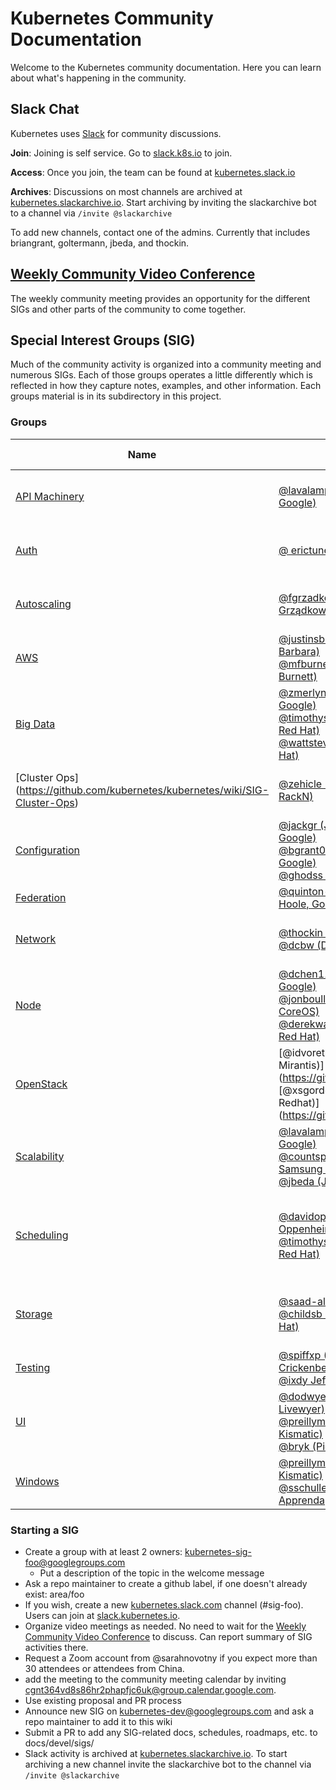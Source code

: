 # Kubernetes Community Documentation

Welcome to the Kubernetes community documentation. Here you can learn about what's happening in the community.

## Slack Chat

Kubernetes uses [Slack](http://slack.com) for community discussions.

**Join**: Joining is self service.  Go to [slack.k8s.io](http://slack.k8s.io) to join.

**Access**: Once you join, the team can be found at [kubernetes.slack.io](http://kubernetes.slack.io)

**Archives**: Discussions on most channels are archived at [kubernetes.slackarchive.io](http://kubernetes.slackarchive.io).  Start archiving by inviting the slackarchive bot to a channel via `/invite @slackarchive`

To add new channels, contact one of the admins. Currently that includes briangrant, goltermann, jbeda, and thockin.

## [Weekly Community Video Conference](community/README.md)

The weekly community meeting provides an opportunity for the different SIGs and other parts of the community to come together.

## Special Interest Groups (SIG)

Much of the community activity is organized into a community meeting and numerous SIGs. Each of those groups operates a little differently which is reflected in how they capture notes, examples, and other information. Each groups material is in its subdirectory in this project.

### Groups

| Name | Leads | Group | Slack Channel | Meetings |
|------|-------|-------|---------------|----------|
| [API Machinery](https://github.com/kubernetes/kubernetes/wiki/SIG-API-Machinery) | [@lavalamp (Daniel Smith, Google)](https://github.com/lavalamp) | [Group](https://groups.google.com/forum/#!forum/kubernetes-sig-api-machinery) | [#sig-api-machinery](https://kubernetes.slack.com/messages/sig-api-machinery/) | Every other Wednesday at 11:00 AM PST |
| [Auth](https://github.com/kubernetes/kubernetes/wiki/SIG-Auth) | [@ erictune (Eric Tune, Google)](https://github.com/erictune) | [Group](https://groups.google.com/forum/#!forum/kubernetes-sig-auth) | [#sig-auth](https://kubernetes.slack.com/messages/sig-auth/) | Biweekly Wednesdays at 1100 to 1200 PT |
| [Autoscaling](https://github.com/kubernetes/kubernetes/wiki/SIG-Autoscaling) | [@fgrzadkowski (Filip Grządkowski, Google)](https://github.com/jsz) | [Group](https://groups.google.com/forum/#!forum/kubernetes-sig-autoscaling) | [#sig-autoscaling](https://kubernetes.slack.com/messages/sig-autoscaling/) | Biweekly (or triweekly) on Thurs at 0830 PT |
| [AWS](https://github.com/kubernetes/kubernetes/wiki/SIG-AWS) | [@justinsb (Justin Santa Barbara)](https://github.com/justinsb)<br>[@mfburnett (Mackenzie Burnett)](https://github.com/mfburnett) | [Group](https://groups.google.com/forum/#!forum/kubernetes-sig-aws) | [#sig-aws](https://kubernetes.slack.com/messages/sig-aws/) | TBD |
| [Big Data](https://github.com/kubernetes/kubernetes/wiki/SIG-big-data) | [@zmerlynn (Zach Loafman, Google)](https://github.com/zmerlynn)<br>[@timothysc (Timothy St. Clair, Red Hat)](https://github.com/timothysc)<br>[@wattsteve (Steve Watt, Red Hat)](https://github.com/wattsteve) | [Group](https://groups.google.com/forum/#!forum/kubernetes-sig-big-data) | [#sig-big-data](https://kubernetes.slack.com/messages/sig-big-data/) | Bi-weekly on Mondays at 1300 PT |
| [Cluster Ops] (https://github.com/kubernetes/kubernetes/wiki/SIG-Cluster-Ops) | [@zehicle (Rob Hirschfeld, RackN)](https://github.com/zehicle) | [Group](https://groups.google.com/forum/#!forum/kubernetes-sig-cluster-ops) | [#sig-cluster-ops](https://kubernetes.slack.com/messages/sig-cluster-ops) | Thursdays at 1:00 PM PST on [hangouts](https://plus.google.com/hangouts/_/google.com/sig-cluster-ops)|
| [Configuration](https://github.com/kubernetes/kubernetes/wiki/SIG-Configuration) | [@jackgr (Jack Greenfield, Google)](https://github.com/jackgr)<br>[@bgrant0607 (Brian Grant, Google)](https://github.com/bgrant0607)<br>[@ghodss (Sam Ghods, Box)](https://github.com/ghodss) | [Group](https://groups.google.com/forum/#!forum/kubernetes-sig-config) | [#sig-configuration](https://kubernetes.slack.com/messages/sig-configuration/) | Weekly on Wednesdays at 1300 PT |
| [Federation](https://github.com/kubernetes/kubernetes/wiki/SIG-Federation) | [@quinton-hoole (Quinton Hoole, Google)](https://github.com/quinton-hoole) | [Group](https://groups.google.com/forum/#!forum/kubernetes-sig-federation) | [#sig-federation](https://kubernetes.slack.com/messages/sig-federation/) | ??? |
| [Network](https://github.com/kubernetes/community/wiki/SIG-Network) | [@thockin (Tim Hockin, Google)](https://github.com/thockin)<br> [@dcbw (Dan Williams, Red Hat)](https://github.com/dcbw) | [Group](https://groups.google.com/forum/#!forum/kubernetes-sig-network) | [#sig-network](https://kubernetes.slack.com/messages/sig-network/) | (unknown frequency) 0700 Fridays |
| [Node](https://github.com/kubernetes/kubernetes/wiki/SIG-Node) | [@dchen1107 (Dawn Chen, Google)](https://github.com/dchen1107)<br>[@jonboulle (Jonathan Boulle, CoreOS)](https://github.com/jonboulle)<br>[@derekwaynecarr (Derek Carr, Red Hat)](https://github.com/derekwaynecarr) | [Group](https://groups.google.com/forum/#!forum/kubernetes-sig-node) | [#sig-node](https://kubernetes.slack.com/messages/sig-node/) | Weekly on Wednesdays at 11:00 PT |
| [OpenStack](https://github.com/kubernetes/kubernetes/wiki/SIG-Openstack) | [@idvoretskyi (Ihor Dvoretskyi, Mirantis)] (https://github.com/idvoretskyi) <br> [@xsgordon (Steve Gordon, Redhat)] (https://github.com/xsgordon)| [Group](https://groups.google.com/forum/#!forum/kubernetes-sig-openstack) | [#sig-openstack](https://kubernetes.slack.com/messages/sig-openstack/) | Biweekly on Tuesdays at 14:00 PT |
| [Scalability](https://github.com/kubernetes/kubernetes/wiki/SIG-Scalability) | [@lavalamp (Daniel Smith, Google)](https://github.com/lavalamp)<br>[@countspongebob (Bob Wise, Samsung SDS)](https://github.com/countspongebob)<br>[@jbeda (Joe Beda)](https://github.com/jbeda) | [Group](https://groups.google.com/forum/#!forum/kubernetes-sig-scale) | [#sig-scale](https://kubernetes.slack.com/messages/sig-scale/) | Weekly on Thursdays at 0900 PT |
| [Scheduling](https://github.com/kubernetes/kubernetes/wiki/SIG-Scheduling) | [@davidopp (David Oppenheimer, Google)](https://github.com/davidopp)<br>[@timothysc (Timothy St. Clair, Red Hat)](https://github.com/timothysc) | [Group](https://groups.google.com/forum/#!forum/kubernetes-sig-scheduling) | [#sig-scheduling](https://kubernetes.slack.com/messages/sig-scheduling/) | Alternate between Mondays at 1 PM PT and Wednesdays at 12:30 AM PT |
| [Storage](https://github.com/kubernetes/kubernetes/wiki/SIG-Storage) | [@saad-ali (Saad Ali, Google)](https://github.com/saad-ali)<br>[@childsb (Brad Childs, Red Hat)](https://github.com/childsb) | [Group](https://groups.google.com/forum/#!forum/kubernetes-sig-storage) | [#sig-storage](https://kubernetes.slack.com/messages/sig-storage/) | Bi-weekly Thursdays 9 AM PST (or more frequently) |
| [Testing](https://github.com/kubernetes/kubernetes/wiki/SIG-Testing) | [@spiffxp (Aaron Crickenberger, Samsung)](https://github.com/spiffxp)<br>[@ixdy Jeff Grafton, Google)](https://github.com/ixdy) | [Group](https://groups.google.com/forum/#!forum/kubernetes-sig-testing) | [#sig-testing](https://kubernetes.slack.com/messages/sig-testing/) | [Tuesdays at 10:30 AM PT](https://zoom.us/j/553910341) |
| [UI](https://github.com/kubernetes/kubernetes/wiki/SIG-UI) | [@dodwyer (David O'Dwyer, Livewyer)](https://github.com/dodwyer)<br>[@preillyme (Patrick Reilly, Kismatic)](https://github.com/preillyme)<br> [@bryk (Piotr Bryk, Google)](https://github.com/bryk) | [Group](https://groups.google.com/forum/#!forum/kubernetes-sig-ui) | [#sig-ui](https://kubernetes.slack.com/messages/sig-ui/) | Bi-weekly Wednesdays at 9 AM PT |
| [Windows](https://github.com/kubernetes/kubernetes/wiki/SIG-Windows) | [@preillyme (Patrick Reilly, Kismatic)](https://github.com/preillyme)<br> [ @sschuller (Sinclair Schuller, Apprenda](https://github.com/sschuller)| [Group](https://groups.google.com/forum/#!forum/kubernetes-sig-windows) | [#sig-windows](https://kubernetes.slack.com/messages/sig-windows) | Bi-weekly Tuesdays at 10:00 AM PT |

### Starting a SIG

* Create a group with at least 2 owners: kubernetes-sig-foo@googlegroups.com
  * Put a description of the topic in the welcome message
* Ask a repo maintainer to create a github label, if one doesn't already exist: area/foo
* If you wish, create a new [kubernetes.slack.com](http://kubernetes.slack.com) channel (#sig-foo).  Users can join at [slack.kubernetes.io](http://slack.kubernetes.io).
* Organize video meetings as needed. No need to wait for the [Weekly Community Video Conference](community/README.md) to discuss. Can report summary of SIG activities there.
 * Request a Zoom account from @sarahnovotny if you expect more than 30 attendees or attendees from China.
 * add the meeting to the community meeting calendar by inviting cgnt364vd8s86hr2phapfjc6uk@group.calendar.google.com.
* Use existing proposal and PR process
* Announce new SIG on kubernetes-dev@googlegroups.com and ask a repo maintainer to add it to this wiki
* Submit a PR to add any SIG-related docs, schedules, roadmaps, etc. to docs/devel/sigs/
* Slack activity is archived at [kubernetes.slackarchive.io](http://kubernetes.slackarchive.io).  To start archiving a new channel invite the slackarchive bot to the channel via `/invite @slackarchive`
